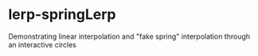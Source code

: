 # lerp-springLerp
Demonstrating linear interpolation and "fake spring" interpolation through an interactive circles
